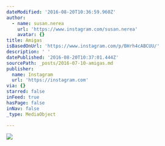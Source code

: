 ```yaml
---
dateModified: '2016-08-20T10:36:59.960Z'
author:
  - name: susan.nerea
    url: 'https://www.instagram.com/susan.nerea'
    avatar: {}
title: Amigas
isBasedOnUrl: 'https://www.instagram.com/p/BHrh4cABCUU/'
description: ' '
datePublished: '2016-08-20T10:37:01.444Z'
sourcePath: _posts/2016-07-10-amigas.md
publisher:
  name: Instagram
  url: 'https://instagram.com'
via: {}
starred: false
inFeed: true
hasPage: false
inNav: false
_type: MediaObject

---
```

![](https://imgflo.herokuapp.com/graph/vahj1ThiexotieMo/351ac53c81d73f6e08ad2f9c8cb68fb9/noop.jpg?input=https%3A%2F%2Fscontent.cdninstagram.com%2Ft51.2885-15%2Fs640x640%2Fsh0.08%2Fe35%2F13652155_152774691811136_1427956196_n.jpg%3Fig_cache_key%3DMTI5MTI3NDczMjA2MjM4NTQyOA%253D%253D.2)